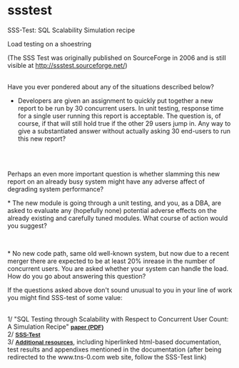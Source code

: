 # ssstest

SSS-Test: SQL Scalability Simulation recipe

Load testing on a shoestring

(The SSS Test was originally published on SourceForge in 2006 and is still visible at http://ssstest.sourceforge.net/)


<br>Have you ever pondered about any of the situations described below?

* Developers are given an assignment to quickly put together a new report to be run by 30 concurrent users. In unit testing, response time for a single user running this report is acceptable. 
The question is, of course, if that will still hold true if the other 29 users jump in.
Any way to give a substantiated answer without actually asking 30 end-users to run this new report?
</br>

<br>Perhaps an even more important question is whether slamming this new report on an already busy system might have any adverse affect of degrading system performance? 

<p>
* The new module is going through a unit testing, and you, as a DBA, are asked to evaluate any (hopefully none) potential adverse effects on the already existing and carefully tuned modules. What course of action would you suggest?
</p></br>

<p>
* No new code path, same old well-known system, but now due to a recent merger there are expected to be at least 20% inrease in the number of concurrent users. 
You are asked whether your system can handle the load. How do you go about answering this question?
</p>
	
<p>
If the questions asked above don't sound unusual to you in your line of work you might find SSS-test of some value:
<p>
<br>1/ "SQL Testing through Scalability with Respect to Concurrent User Count: A Simulation Recipe" <a href="SSStest_Dali_ScalabilityTesting.pdf"><font face="geneva, arial, sans-serif" size="2"><b>paper (PDF)</b></font></a> 
<br>2/ <a href="sss_test.tar.gz"><font face="geneva, arial, sans-serif" size="2"><b>SSS-Test</b></font></a>
<br>3/ <a href="http://www.tns-0.com"><font face="geneva, arial, sans-serif" size="2"><b>Additional resources</b></font></a>, including hiperlinked html-based documentation, test results and appendixes mentioned in the documentation (after being redirected to the www.tns-0.com web site, follow the SSS-Test link)



